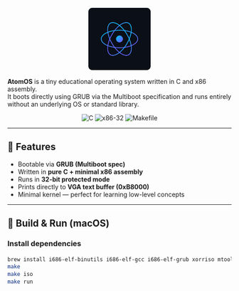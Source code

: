 <p align="center">
  <img src="logo.svg" width="140" alt="AtomOS logo">
</p>

**AtomOS** is a tiny educational operating system written in C and x86 assembly.  
It boots directly using GRUB via the Multiboot specification and runs entirely without an underlying OS or standard library.

<p align="center">
  <img src="https://img.shields.io/badge/language-C-blue?style=flat-square" alt="C">
  <img src="https://img.shields.io/badge/arch-x86--32-red?style=flat-square" alt="x86-32">
  <img src="https://img.shields.io/badge/build-Makefile-lightgrey?style=flat-square" alt="Makefile">
</p>

---

## 🚀 Features

- Bootable via **GRUB (Multiboot spec)**
- Written in **pure C + minimal x86 assembly**
- Runs in **32-bit protected mode**
- Prints directly to **VGA text buffer (0xB8000)**
- Minimal kernel — perfect for learning low-level concepts

---

## 🧰 Build & Run (macOS)

### Install dependencies

```bash
brew install i686-elf-binutils i686-elf-gcc i686-elf-grub xorriso mtools qemu
make
make iso
make run
```


